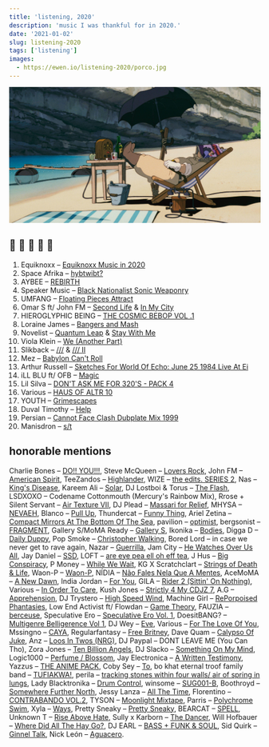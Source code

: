 ```yaml
---
title: 'listening, 2020'
description: 'music I was thankful for in 2020.'
date: '2021-01-02'
slug: listening-2020
tags: ['listening']
images:
  - https://ewen.io/listening-2020/porco.jpg
---
```


![](porco.jpg)

## 🐐 🐐 🐐 🐐 🐐

1. Equiknoxx –
   [Equiknoxx Music in 2020](https://equiknoxxmusic.bandcamp.com/album/equiknoxx-music-in-2020)
2. Space Afrika – [hybtwibt?](https://space-afrika.bandcamp.com/album/hybtwibt)
3. AYBEE –
   [REBIRTH](https://deepblakmusic.bandcamp.com/album/aybee-rebirth-ep-dbr-v034)
4. Speaker Music –
   [Black Nationalist Sonic Weaponry](https://speakermusic.bandcamp.com/album/black-nationalist-sonic-weaponry)
5. UMFANG –
   [Floating Pieces Attract](https://umfang.bandcamp.com/track/floating-pieces-attract)
6. Omar S ft/ John FM –
   [Second Life](https://omar-s.bandcamp.com/track/second-life) &
   [In My City](https://omar-s.bandcamp.com/track/in-my-city)
7. HIEROGLYPHIC BEING –
   [THE COSMIC BEBOP VOL .1](https://hieroglyphicbeingofficial.bandcamp.com/album/the-cosmic-bebop-vol-1)
8. Loraine James –
   [Bangers and Mash](https://lorainejames.bandcamp.com/album/bangers-and-mash)
9. Novelist –
   [Quantum Leap](https://novelistguy.bandcamp.com/album/quantum-leap) &
   [Stay With Me](https://novelistguy.bandcamp.com/track/stay-with-me)
10. Viola Klein –
    [We (Another Part)](https://meakusma.bandcamp.com/track/we-another-part)
11. Slikback – [///](https://slikback.bandcamp.com/album/-) &
    [/// II](https://slikback.bandcamp.com/album/ii)
12. Mez –
    [Babylon Can't Roll](https://mezyeah.bandcamp.com/album/babylon-cant-roll-ep)
13. Arthur Russell –
    [Sketches For World Of Echo: June 25 1984 Live At Ei](https://arthurrussell.bandcamp.com/album/sketches-for-world-of-echo-june-25-1984-live-at-ei)
14. iLL BLU ft/ OFB – [Magic](https://www.youtube.com/watch?v=JUKlIHIYvAw)
15. Lil Silva –
    [DON'T ASK ME FOR 320'S - PACK 4](https://lilsilva.bandcamp.com/album/dont-ask-me-for-320s-pack-4)
16. Various – [HAUS OF ALTR 10](https://hausofaltr.bandcamp.com/album/hoa010)
17. YOUTH –
    [Grimescapes](https://theyouthlabel.bandcamp.com/album/grimescapes-yo8th)
18. Duval Timothy – [Help](https://duvaltimothy.bandcamp.com/album/help)
19. Persian –
    [Cannot Face Clash Dubplate Mix 1999](https://persian1.bandcamp.com/track/cannot-face-clash-dubplate-mix-1999)
20. Manisdron – [s/t](https://liesrecords.bandcamp.com/album/s-t-ep)

## honorable mentions

Charlie Bones –
[DO!! YOU!!!](https://www.nts.live/shows/the-do-you-breakfast-show), Steve
McQueen –
[Lovers Rock](https://www.youtube.com/watch?v=tTB0Pl25Rx8&list=PLKdFW01A1NFmC9JfsfREliCBsbMEtFqgA),
John FM – [American Spirit](https://johnfm.bandcamp.com/album/american-spirit),
TeeZandos – [Highlander](https://www.youtube.com/watch?v=CvwNQVZlQv4), WIZE –
[the edits. SERIES 2](https://wizetheproducer.bandcamp.com/album/the-edits-series-2),
Nas –
[King's Disease](https://www.youtube.com/watch?v=6mjNY53ORuA&list=PLxA687tYuMWjL3r09WBJJ7sGou3MQbcLa),
Kareem Ali – [Solar](https://kareemali19.bandcamp.com/album/solar), DJ Lostboi &
Torus – [The Flash](https://queeste.bandcamp.com/album/the-flash), LSDXOXO –
Codename Cottonmouth (Mercury's Rainbow Mix), Rrose + Silent Servant –
[Air Texture VII](https://airtexture.bandcamp.com/album/air-texture-vii), DJ
Plead –
[Massari for Relief](https://djplead.bandcamp.com/album/massari-for-relief),
MHYSA – [NEVAEH](https://mhysa301.bandcamp.com/album/nevaeh), Blanco –
[Pull Up](https://www.youtube.com/watch?v=x8FuPy-IXkM), Thundercat –
[Funny Thing](https://www.youtube.com/watch?v=lSrKfSDwIi0), Ariel Zetina –
[Compact Mirrors At The Bottom Of The Sea](https://arielzetina.bandcamp.com/track/compact-mirrors-at-the-bottom-of-the-sea),
pavilion – [optimist](https://10961.bandcamp.com/album/optimist), bergsonist –
[FRAGMENT](https://bergsonist.bandcamp.com/track/fragment), Gallery S/MoMA Ready
– [Gallery S](https://momaready.bandcamp.com/album/gallery-s), Ikonika –
[Bodies](https://ikonika.bandcamp.com/album/bodies), Digga D –
[Daily Duppy](https://www.youtube.com/watch?v=K_vdaZ2NesI), Pop Smoke –
[Christopher Walking](https://www.youtube.com/watch?v=oib2gIA0W4k), Bored Lord –
in case we never get to rave again, Nazar –
[Guerrilla](https://nazar.bandcamp.com/album/guerrilla), Jam City –
[He Watches Over Us All](https://twitter.com/jam_city_music/status/1220078286144929794?s=20),
Jay Daniel – [SSD](https://watusihigh.bandcamp.com/album/ssd), LOFT –
[are eye pea ell oh eff tea](https://aya-yco.bandcamp.com/album/are-eye-pea-ell-oh-eff-tea),
J Hus –
[Big Conspiracy](https://www.youtube.com/watch?v=Fw-cPUzUoig&list=PL9tY0BWXOZFsWAmMbjIDo2bM5x5AyNiYO),
P Money –
[While We Wait](https://kingpmoney.bandcamp.com/album/while-we-wait-ep), KG X
Scratchclart –
[Strings of Death & Life](https://scratchadva.bandcamp.com/track/strings-of-death-life),
Waon-P – [Waon-P](https://thetrilogytapes.bandcamp.com/album/waon-p), NÍDIA –
[Não Fales Nela Que A Mentes](https://principediscos.bandcamp.com/album/n-o-fales-nela-que-a-mentes),
AceMoMA – [A New Dawn](https://acemomabk.bandcamp.com/album/a-new-dawn-hoa007),
India Jordan – [For You](https://indiajordan.bandcamp.com/album/for-you), GILA –
[Rider 2 (Sittin' On Nothing)](https://gila-00.bandcamp.com/track/rider-2-sittin-on-nothing),
Various –
[In Order To Care](https://randsrecords.bandcamp.com/album/in-order-to-care),
Kush Jones –
[Strictly 4 My CDJZ 7](https://kushjones.bandcamp.com/album/strictly-4-my-cdjz-7),
A.G – [Apprehension](https://ayy-g.bandcamp.com/album/apprehension), DJ Trystero
– [High Speed Wind](https://thetrilogytapes.bandcamp.com/album/high-speed-wind),
Machine Girl –
[RePorpoised Phantasies](https://machinegirl.bandcamp.com/album/reporpoised-phantasies),
Low End Activist ft/ Flowdan –
[Game Theory](https://seagrave.bandcamp.com/track/game-theory-ft-flowdan),
FAUZIA – [berceuse](https://fauzia.bandcamp.com/track/berceuse), Speculative Ero
–
[Speculative Ero Vol. 1](https://ominira.bandcamp.com/album/speculative-ero-vol-1),
DoesitBANG? –
[Multigenre Belligerence Vol 1](https://doesitbang.bandcamp.com/album/multigenre-belligerence-vol-1),
DJ Wey –
[Eve](https://djwey.bandcamp.com/album/eve-all-proceeds-donated-to-the-food-bank-for-nyc),
Various –
[For The Love Of You](https://aotns.bandcamp.com/album/for-the-love-of-you),
Mssingno – [CAYA](https://mssingno.bandcamp.com/track/caya), Regularfantasy –
[Free Britney](https://regularfantasy.bandcamp.com/album/free-britney), Dave
Quam – [Calypso Of Juke](https://davequam.bandcamp.com/track/calypso-of-juke),
Anz – [Loos In Twos (NRG)](https://anzdj.bandcamp.com/album/loos-in-twos-nrg),
DJ Paypal – DONT LEAVE ME (You Can Tho), Zora Jones –
[Ten Billion Angels](https://zorajones.bandcamp.com/album/ten-billion-angels),
DJ Slacko –
[Something On My Mind](https://slackk.bandcamp.com/album/something-on-my-mind),
Logic1000 –
[Perfume / Blossom](https://prettysneaky.bandcamp.com/album/pretty-sneaky), Jay
Electronica –
[A Written Testimony](https://www.youtube.com/watch?v=MAPDL1caNz4&list=PL-i6xydVhMuCjkv9sgj1SFdVz87eAao8P),
Yazzus – [THE ANIME PACK](https://yazzus.bandcamp.com/album/the-anime-pack),
Coby Sey – [To](https://cobysey.bandcamp.com/album/to), bo khat eternal troof
family band –
[TUFIAKWA!](https://doulikeworldmusic.bandcamp.com/album/bo-khat-eternal-troof-family-band-tufiakwa),
perila –
[tracking stones within four walls/ air of spring in lungs](https://perilazone.bandcamp.com/album/tracking-stones-within-four-walls-air-of-spring-in-lungs),
Lady Blacktronika –
[Drum Control](https://allergyseason.bandcamp.com/album/drum-control), winsome –
[SUG001-B](https://winsomesugar.bandcamp.com/track/sug001-b), Boothroyd –
[Somewhere Further North](https://boothroyd.net/album/somewhere-further-north),
Jessy Lanza –
[All The Time](https://jessylanza.bandcamp.com/album/all-the-time), Florentino –
[CONTRABANDO VOL.2](https://djflorentino.bandcamp.com/album/contrabando-vol-2),
TYSON – [Moonlight Mixtape](https://tyson.bandcamp.com/album/moonlight-mixtape),
Parris –
[Polychrome Swim](https://thetrilogytapes.bandcamp.com/album/polychrome-swim),
Xyla – [Ways](https://xylasf.bandcamp.com/album/ways), Pretty Sneaky –
[Pretty Sneaky](https://prettysneaky.bandcamp.com/album/pretty-sneaky), BEARCAT
– [SPELL](https://bearcat666.bandcamp.com/album/spell), Unknown T –
[Rise Above Hate](https://www.youtube.com/watch?v=IFOkNeZUcqE&list=PLf1hrOwqId80X8s5jY48x-MKTXqXo3m_I),
Sully x Karborn –
[The Dancer](https://sullyuk.bandcamp.com/album/sully-x-karborn-the-dancer),
Will Hofbauer –
[Where Did All The Hay Go?](https://thirdplacerecords.bandcamp.com/album/will-hofbauer-where-did-all-the-hay-go),
DJ EARL –
[BASS + FUNK & SOUL](https://djearlteklife.bandcamp.com/album/mtxlt190-bass-funk-soul),
Sid Quirk – [Ginnel Talk](https://sidquirk.bandcamp.com/album/ginnel-talk), Nick
León – [Aguacero](https://nicknoexit.bandcamp.com/album/aguacero).
